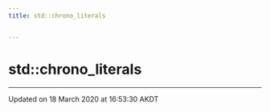 ```yaml
---
title: std::chrono_literals


---
```


# std::chrono_literals























-------------------------------

Updated on 18 March 2020 at 16:53:30 AKDT